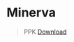 # Minerva


>PPK
>[Download](https://github.com/rmflsdl4/Minerva/releases/download/PPK/MinervaPPK.ppk)
